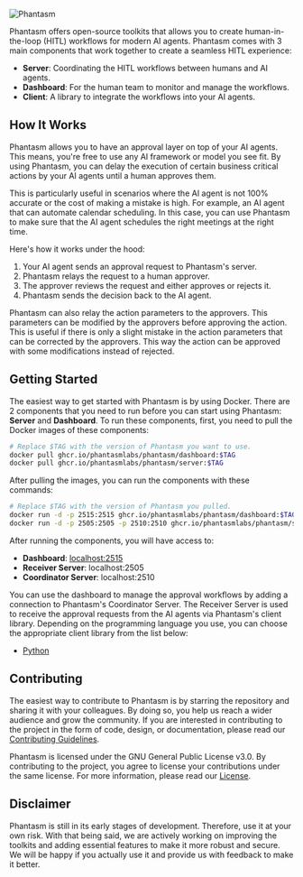 ![Phantasm](https://phantasm-assets.s3.amazonaws.com/banners/0.1.0.png)

Phantasm offers open-source toolkits that allows you to create human-in-the-loop
(HITL) workflows for modern AI agents. Phantasm comes with 3 main components
that work together to create a seamless HITL experience:

- **Server**: Coordinating the HITL workflows between humans and AI agents.
- **Dashboard**: For the human team to monitor and manage the workflows.
- **Client**: A library to integrate the workflows into your AI agents.

## How It Works

Phantasm allows you to have an approval layer on top of your AI agents. This
means, you're free to use any AI framework or model you see fit. By using
Phantasm, you can delay the execution of certain business critical actions by
your AI agents until a human approves them.

This is particularly useful in scenarios where the AI agent is not 100% accurate
or the cost of making a mistake is high. For example, an AI agent that can
automate calendar scheduling. In this case, you can use Phantasm to make sure
that the AI agent schedules the right meetings at the right time.

Here's how it works under the hood:

1. Your AI agent sends an approval request to Phantasm's server.
2. Phantasm relays the request to a human approver.
3. The approver reviews the request and either approves or rejects it.
4. Phantasm sends the decision back to the AI agent.

Phantasm can also relay the action parameters to the approvers. This parameters
can be modified by the approvers before approving the action. This is useful if
there is only a slight mistake in the action parameters that can be corrected by
the approvers. This way the action can be approved with some modifications
instead of rejected.

## Getting Started

The easiest way to get started with Phantasm is by using Docker. There are 2
components that you need to run before you can start using Phantasm: **Server**
and **Dashboard**. To run these components, first, you need to pull the Docker
images of these components:

```bash
# Replace $TAG with the version of Phantasm you want to use.
docker pull ghcr.io/phantasmlabs/phantasm/dashboard:$TAG
docker pull ghcr.io/phantasmlabs/phantasm/server:$TAG
```

After pulling the images, you can run the components with these commands:

```bash
# Replace $TAG with the version of Phantasm you pulled.
docker run -d -p 2515:2515 ghcr.io/phantasmlabs/phantasm/dashboard:$TAG
docker run -d -p 2505:2505 -p 2510:2510 ghcr.io/phantasmlabs/phantasm/server:$TAG start
```

After running the components, you will have access to:

- **Dashboard**: [localhost:2515](http://localhost:2515)
- **Receiver Server**: localhost:2505
- **Coordinator Server**: localhost:2510

You can use the dashboard to manage the approval workflows by adding a
connection to Phantasm's Coordinator Server. The Receiver Server is used to
receive the approval requests from the AI agents via Phantasm's client library.
Depending on the programming language you use, you can choose the appropriate
client library from the list below:

- [Python](https://pypi.org/project/phantasmpy)

## Contributing

The easiest way to contribute to Phantasm is by starring the repository and
sharing it with your colleagues. By doing so, you help us reach a wider audience
and grow the community. If you are interested in contributing to the project in
the form of code, design, or documentation, please read our
[Contributing Guidelines](.github/CONTRIBUTING.md).

Phantasm is licensed under the GNU General Public License v3.0. By contributing
to the project, you agree to license your contributions under the same license.
For more information, please read our [License](LICENSE).

## Disclaimer

Phantasm is still in its early stages of development. Therefore, use it at your
own risk. With that being said, we are actively working on improving the
toolkits and adding essential features to make it more robust and secure. We
will be happy if you actually use it and provide us with feedback to make it
better.
